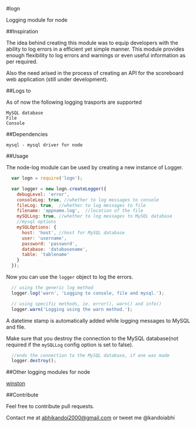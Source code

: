 #logn

Logging module for node

##Inspiration

The idea behind creating this module was to equip developers with the ability to log errors in a efficient yet simple manner. This module provides enough flexibility to log errors and warnings or even useful information as per required.

Also the need arised in the process of creating an API for the scoreboard web application (still under development).

##Logs to

As of now the following logging trasports are supported

    MySQL database
    File
    Console

##Dependencies

    mysql - mysql driver for node

##Usage

The node-log module can be used by creating a new instance of Logger.

``` js
  var logn = require('logn');

  var logger = new logn.createLogger({
    debugLevel: 'error',
    consoleLog: true, //whether to log messages to console
    fileLog: true,  //whether to log messages to file
    filename: 'appname.log',  //location of the file
    mySQLLog: true, //whether to log messages to MySQL database
    //mysql options
    mySQLOptions: {
      host: 'host', //host for MySQL database
      user: 'username',
      password: 'password',
      database: 'databasename',
      table: 'tablename'
    }
  });
```

Now you can use the `logger` object to log the errors.

``` js
  // using the generic log method
  logger.log('warn', 'Logging to console, file and mysql.');

  // using specific methods, ie. error(), warn() and info()
  logger.warn('Logging using the warn method.');
```

A datetime stamp is automatically added while logging messages to MySQL and file.

Make sure that you destroy the connection to the MySQL database(not required if the `mySQLLog` config option is set to false).

``` js
  //ends the connection to the MySQL database, if one was made
  logger.destroy();
```

##Other logging modules for node

[winston](https://github.com/flatiron/winston)


##Contribute

Feel free to contribute pull requests.

Contact me at abhikandoi2000@gmail.com
or tweet me @kandoiabhi